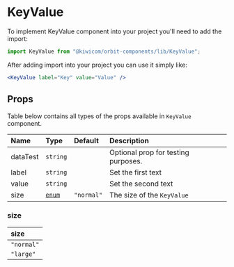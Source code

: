 # KeyValue

To implement KeyValue component into your project you'll need to add the import:

```jsx
import KeyValue from "@kiwicom/orbit-components/lib/KeyValue";
```

After adding import into your project you can use it simply like:

```jsx
<KeyValue label="Key" value="Value" />
```

## Props

Table below contains all types of the props available in `KeyValue` component.

| Name     | Type            | Default    | Description                         |
| :------- | :-------------- | :--------- | :---------------------------------- |
| dataTest | `string`        |            | Optional prop for testing purposes. |
| label    | `string`        |            | Set the first text                  |
| value    | `string`        |            | Set the second text                 |
| size     | [`enum`](#enum) | `"normal"` | The size of the `KeyValue`          |

### size

| size       |
| :--------- |
| `"normal"` |
| `"large"`  |
